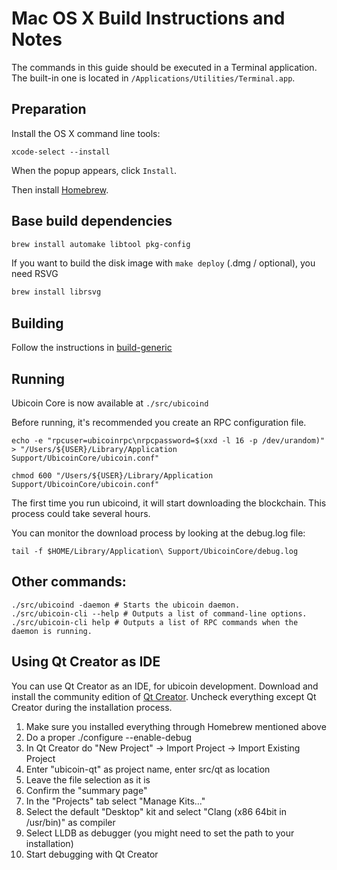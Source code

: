 Mac OS X Build Instructions and Notes
====================================
The commands in this guide should be executed in a Terminal application.
The built-in one is located in `/Applications/Utilities/Terminal.app`.

Preparation
-----------
Install the OS X command line tools:

`xcode-select --install`

When the popup appears, click `Install`.

Then install [Homebrew](https://brew.sh).

Base build dependencies
-----------------------

```bash
brew install automake libtool pkg-config
```

If you want to build the disk image with `make deploy` (.dmg / optional), you need RSVG
```bash
brew install librsvg
```

Building
--------

Follow the instructions in [build-generic](build-generic.md)

Running
-------

Ubicoin Core is now available at `./src/ubicoind`

Before running, it's recommended you create an RPC configuration file.

    echo -e "rpcuser=ubicoinrpc\nrpcpassword=$(xxd -l 16 -p /dev/urandom)" > "/Users/${USER}/Library/Application Support/UbicoinCore/ubicoin.conf"

    chmod 600 "/Users/${USER}/Library/Application Support/UbicoinCore/ubicoin.conf"

The first time you run ubicoind, it will start downloading the blockchain. This process could take several hours.

You can monitor the download process by looking at the debug.log file:

    tail -f $HOME/Library/Application\ Support/UbicoinCore/debug.log

Other commands:
-------

    ./src/ubicoind -daemon # Starts the ubicoin daemon.
    ./src/ubicoin-cli --help # Outputs a list of command-line options.
    ./src/ubicoin-cli help # Outputs a list of RPC commands when the daemon is running.

Using Qt Creator as IDE
------------------------
You can use Qt Creator as an IDE, for ubicoin development.
Download and install the community edition of [Qt Creator](https://www.qt.io/download/).
Uncheck everything except Qt Creator during the installation process.

1. Make sure you installed everything through Homebrew mentioned above
2. Do a proper ./configure --enable-debug
3. In Qt Creator do "New Project" -> Import Project -> Import Existing Project
4. Enter "ubicoin-qt" as project name, enter src/qt as location
5. Leave the file selection as it is
6. Confirm the "summary page"
7. In the "Projects" tab select "Manage Kits..."
8. Select the default "Desktop" kit and select "Clang (x86 64bit in /usr/bin)" as compiler
9. Select LLDB as debugger (you might need to set the path to your installation)
10. Start debugging with Qt Creator
